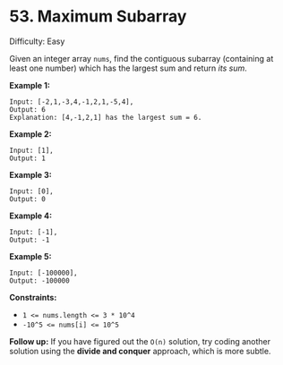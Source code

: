 # 53. Maximum Subarray

Difficulty: Easy

Given an integer array `nums`, find the contiguous subarray (containing at least one number) which has the largest sum and return *its sum*.

**Example 1:**

```
Input: [-2,1,-3,4,-1,2,1,-5,4],
Output: 6
Explanation: [4,-1,2,1] has the largest sum = 6.
```

**Example 2:**

```
Input: [1],
Output: 1
```

**Example 3:**

```
Input: [0],
Output: 0
```

**Example 4:**

```
Input: [-1],
Output: -1
```

**Example 5:**

```
Input: [-100000],
Output: -100000
```

**Constraints:**

* `1 <= nums.length <= 3 * 10^4`
* `-10^5 <= nums[i] <= 10^5`

**Follow up:** If you have figured out the `O(n)` solution, try coding another solution using the **divide and conquer** approach, which is more subtle.
